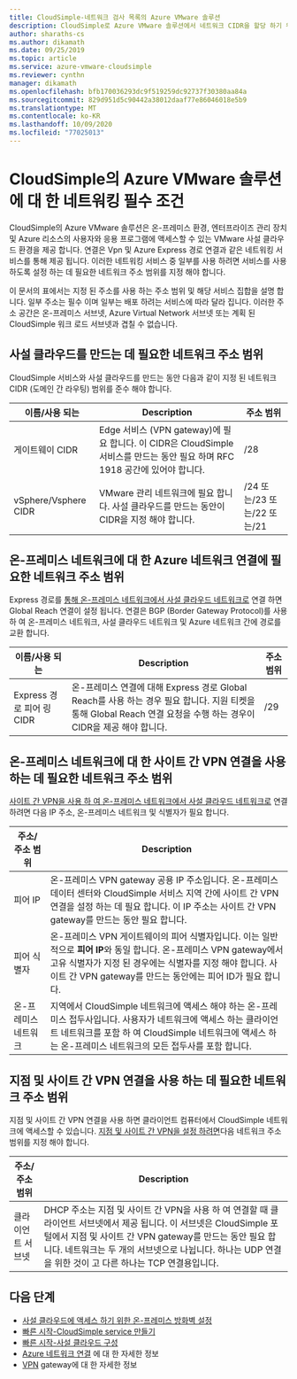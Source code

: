 ```yaml
---
title: CloudSimple-네트워크 검사 목록의 Azure VMware 솔루션
description: CloudSimple로 Azure VMware 솔루션에서 네트워크 CIDR을 할당 하기 위한 검사 목록
author: sharaths-cs
ms.author: dikamath
ms.date: 09/25/2019
ms.topic: article
ms.service: azure-vmware-cloudsimple
ms.reviewer: cynthn
manager: dikamath
ms.openlocfilehash: bfb170036293dc9f519259dc92737f30380aa84a
ms.sourcegitcommit: 829d951d5c90442a38012daaf77e86046018e5b9
ms.translationtype: MT
ms.contentlocale: ko-KR
ms.lasthandoff: 10/09/2020
ms.locfileid: "77025013"
---
```

# <a name="networking-prerequisites-for-azure-vmware-solution-by-cloudsimple"></a>CloudSimple의 Azure VMware 솔루션에 대 한 네트워킹 필수 조건

CloudSimple의 Azure VMware 솔루션은 온-프레미스 환경, 엔터프라이즈 관리 장치 및 Azure 리소스의 사용자와 응용 프로그램에 액세스할 수 있는 VMware 사설 클라우드 환경을 제공 합니다. 연결은 Vpn 및 Azure Express 경로 연결과 같은 네트워킹 서비스를 통해 제공 됩니다. 이러한 네트워킹 서비스 중 일부를 사용 하려면 서비스를 사용 하도록 설정 하는 데 필요한 네트워크 주소 범위를 지정 해야 합니다. 

이 문서의 표에서는 지정 된 주소를 사용 하는 주소 범위 및 해당 서비스 집합을 설명 합니다. 일부 주소는 필수 이며 일부는 배포 하려는 서비스에 따라 달라 집니다. 이러한 주소 공간은 온-프레미스 서브넷, Azure Virtual Network 서브넷 또는 계획 된 CloudSimple 워크 로드 서브넷과 겹칠 수 없습니다.

## <a name="network-address-ranges-required-for-creating-a-private-cloud"></a>사설 클라우드를 만드는 데 필요한 네트워크 주소 범위

CloudSimple 서비스와 사설 클라우드를 만드는 동안 다음과 같이 지정 된 네트워크 CIDR (도메인 간 라우팅) 범위를 준수 해야 합니다.

| 이름/사용 되는     | Description                                                                                                                            | 주소 범위            |
|-------------------|----------------------------------------------------------------------------------------------------------------------------------------|--------------------------|
| 게이트웨이 CIDR      | Edge 서비스 (VPN gateway)에 필요 합니다.  이 CIDR은 CloudSimple 서비스를 만드는 동안 필요 하며 RFC 1918 공간에 있어야 합니다. | /28                      |
| vSphere/Vsphere CIDR | VMware 관리 네트워크에 필요 합니다. 사설 클라우드를 만드는 동안이 CIDR을 지정 해야 합니다.                                    | /24 또는/23 또는/22 또는/21 |

## <a name="network-address-range-required-for-azure-network-connection-to-an-on-premises-network"></a>온-프레미스 네트워크에 대 한 Azure 네트워크 연결에 필요한 네트워크 주소 범위

Express 경로를 [통해 온-프레미스 네트워크에서 사설 클라우드 네트워크로](on-premises-connection.md) 연결 하면 Global Reach 연결이 설정 됩니다.  연결은 BGP (Border Gateway Protocol)를 사용 하 여 온-프레미스 네트워크, 사설 클라우드 네트워크 및 Azure 네트워크 간에 경로를 교환 합니다.

| 이름/사용 되는             | Description                                                                                                                                                                             | 주소 범위 |
|---------------------------|-----------------------------------------------------------------------------------------------------------------------------------------------------------------------------------------|---------------|
| Express 경로 피어 링 CIDR | 온-프레미스 연결에 대해 Express 경로 Global Reach를 사용 하는 경우 필요 합니다. 지원 티켓을 통해 Global Reach 연결 요청을 수행 하는 경우이 CIDR을 제공 해야 합니다. | /29           |

## <a name="network-address-range-required-for-using-a-site-to-site-vpn-connection-to-an-on-premises-network"></a>온-프레미스 네트워크에 대 한 사이트 간 VPN 연결을 사용 하는 데 필요한 네트워크 주소 범위

[사이트 간 VPN을 사용 하 여 온-프레미스 네트워크에서 사설 클라우드 네트워크로](vpn-gateway.md) 연결 하려면 다음 IP 주소, 온-프레미스 네트워크 및 식별자가 필요 합니다. 

| 주소/주소 범위 | Description                                                                                                                                                                                                                                                           |
|-----------------------|-----------------------------------------------------------------------------------------------------------------------------------------------------------------------------------------------------------------------------------------------------------------------|
| 피어 IP               | 온-프레미스 VPN gateway 공용 IP 주소입니다. 온-프레미스 데이터 센터와 CloudSimple 서비스 지역 간에 사이트 간 VPN 연결을 설정 하는 데 필요 합니다. 이 IP 주소는 사이트 간 VPN gateway를 만드는 동안 필요 합니다.                                         |
| 피어 식별자       | 온-프레미스 VPN 게이트웨이의 피어 식별자입니다. 이는 일반적으로 **피어 IP**와 동일 합니다.  온-프레미스 VPN gateway에서 고유 식별자가 지정 된 경우에는 식별자를 지정 해야 합니다.  사이트 간 VPN gateway를 만드는 동안에는 피어 ID가 필요 합니다.   |
| 온-프레미스 네트워크   | 지역에서 CloudSimple 네트워크에 액세스 해야 하는 온-프레미스 접두사입니다.  사용자가 네트워크에 액세스 하는 클라이언트 네트워크를 포함 하 여 CloudSimple 네트워크에 액세스 하는 온-프레미스 네트워크의 모든 접두사를 포함 합니다.                                         |

## <a name="network-address-range-required-for-using-point-to-site-vpn-connections"></a>지점 및 사이트 간 VPN 연결을 사용 하는 데 필요한 네트워크 주소 범위

지점 및 사이트 간 VPN 연결을 사용 하면 클라이언트 컴퓨터에서 CloudSimple 네트워크에 액세스할 수 있습니다.  [지점 및 사이트 간 VPN을 설정 하려면](vpn-gateway.md)다음 네트워크 주소 범위를 지정 해야 합니다.

| 주소/주소 범위 | Description                                                                                                                                                                                                                                                                                                  |
|-----------------------|--------------------------------------------------------------------------------------------------------------------------------------------------------------------------------------------------------------------------------------------------------------------------------------------------------------|
| 클라이언트 서브넷         | DHCP 주소는 지점 및 사이트 간 VPN을 사용 하 여 연결할 때 클라이언트 서브넷에서 제공 됩니다. 이 서브넷은 CloudSimple 포털에서 지점 및 사이트 간 VPN gateway를 만드는 동안 필요 합니다.  네트워크는 두 개의 서브넷으로 나뉩니다. 하나는 UDP 연결을 위한 것이 고 다른 하나는 TCP 연결용입니다. |

## <a name="next-steps"></a>다음 단계

* [사설 클라우드에 액세스 하기 위한 온-프레미스 방화벽 설정](on-premises-firewall-configuration.md)
* [빠른 시작-CloudSimple service 만들기](quickstart-create-cloudsimple-service.md)
* [빠른 시작-사설 클라우드 구성](quickstart-create-private-cloud.md)
* [Azure 네트워크 연결](cloudsimple-azure-network-connection.md) 에 대 한 자세한 정보
* [VPN](cloudsimple-vpn-gateways.md) gateway에 대 한 자세한 정보
